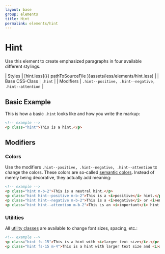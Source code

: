 ```yaml
---
layout: base
group: elements
title: Hint
permalink: elements/hint
---
```


# Hint

<p class="intro">Use this element to create emphasized paragraphs in four available different stylings.</p>

| Styles         | [hint.less]({{ pathToSourceFile }}assets/less/elements/hint.less) |
| Base CSS-Class | `.hint`                                                           |
| Modifiers      | `.hint--positive, .hint--negative, .hint--attention`              |

## Basic Example

This is how a basic `.hint` looks like and how you write the markup:

```html
<!-- example -->
<p class="hint">This is a hint.</p>
```

## Modifiers

### Colors

Use the modifiers `.hint--positive, .hint--negative, .hint--attention` to change the colors. These colors are so-called [semantic colors](list-of-semantic-colors). Instead of merely being decorative, they actually add meaning:

```html
<!-- example -->
<p class="hint m-b-2">This is a neutral hint.</p>
<p class="hint hint--positive m-b-2">This is a <i>positive</i> hint.</p>
<p class="hint hint--negative m-b-2">This is a <i>negative</i> or <i>emergency</i> hint.</p>
<p class="hint hint--attention m-b-2">This is an <i>important</i> hint.</p>
```

### Utilities

All [utility classes](/utilities/) are available to change font sizes, spacing, etc.:

```html
<!-- example -->
<p class="hint fs-15">This is a hint with <i>larger text size</i>.</p>
<p class="hint fs-15 m-4">This is a hint with larger text size and <i>additional margins</i>.</p>

```
